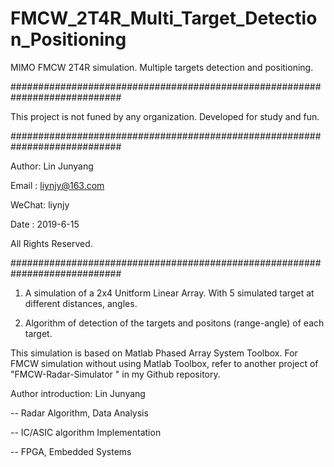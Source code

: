 # FMCW_2T4R_Multi_Target_Detection_Positioning

MIMO FMCW 2T4R simulation. Multiple targets detection and positioning. 

############################################################################

This project is not funed by any organization. Developed for study and fun.

############################################################################

Author: Lin Junyang

Email : liynjy@163.com

WeChat: liynjy

Date : 2019-6-15

All Rights Reserved.

############################################################################


1. A simulation of a 2x4 Unitform Linear Array. With 5 simulated target at different
distances, angles.

2. Algorithm of detection of the targets and positons (range-angle) of each target.


This simulation is based on Matlab Phased Array System Toolbox. For FMCW simulation 
without using Matlab Toolbox, refer to another project of "FMCW-Radar-Simulator " 
in my Github repository.


Author introduction: Lin Junyang 

-- Radar Algorithm, Data Analysis 

-- IC/ASIC algorithm Implementation 

-- FPGA, Embedded Systems

 
